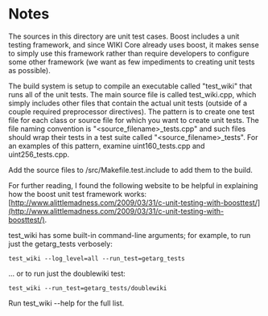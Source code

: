 # Notes
The sources in this directory are unit test cases.  Boost includes a
unit testing framework, and since WIKI Core already uses boost, it makes
sense to simply use this framework rather than require developers to
configure some other framework (we want as few impediments to creating
unit tests as possible).

The build system is setup to compile an executable called "test_wiki"
that runs all of the unit tests.  The main source file is called
test_wiki.cpp, which simply includes other files that contain the
actual unit tests (outside of a couple required preprocessor
directives).  The pattern is to create one test file for each class or
source file for which you want to create unit tests.  The file naming
convention is "<source_filename>_tests.cpp" and such files should wrap
their tests in a test suite called "<source_filename>_tests".  For an
examples of this pattern, examine uint160_tests.cpp and
uint256_tests.cpp.

Add the source files to /src/Makefile.test.include to add them to the build.

For further reading, I found the following website to be helpful in
explaining how the boost unit test framework works:
[http://www.alittlemadness.com/2009/03/31/c-unit-testing-with-boosttest/](http://www.alittlemadness.com/2009/03/31/c-unit-testing-with-boosttest/).

test_wiki has some built-in command-line arguments; for
example, to run just the getarg_tests verbosely:

    test_wiki --log_level=all --run_test=getarg_tests

... or to run just the doublewiki test:

    test_wiki --run_test=getarg_tests/doublewiki

Run  test_wiki --help   for the full list.

